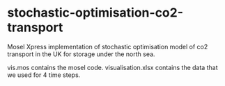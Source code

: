 # stochastic-optimisation-co2-transport
Mosel Xpress implementation of stochastic optimisation model of co2 transport in the UK for storage under the north sea.

vis.mos contains the mosel code. 
visualisation.xlsx contains the data that we used for 4 time steps.
